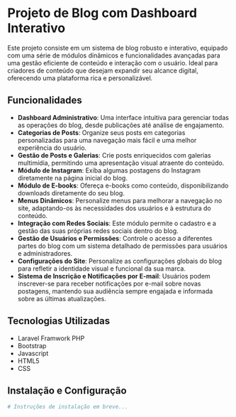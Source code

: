 # Projeto de Blog com Dashboard Interativo
Este projeto consiste em um sistema de blog robusto e interativo, equipado com uma série de módulos dinâmicos e funcionalidades avançadas para uma gestão eficiente de conteúdo e interação com o usuário. Ideal para criadores de conteúdo que desejam expandir seu alcance digital, oferecendo uma plataforma rica e personalizável.

## Funcionalidades

- **Dashboard Administrativo**: Uma interface intuitiva para gerenciar todas as operações do blog, desde publicações até análise de engajamento.
- **Categorias de Posts**: Organize seus posts em categorias personalizadas para uma navegação mais fácil e uma melhor experiência do usuário.
- **Gestão de Posts e Galerias**: Crie posts enriquecidos com galerias multimídia, permitindo uma apresentação visual atraente do conteúdo.
- **Módulo de Instagram**: Exiba algumas postagens do Instagram diretamente na página inicial do blog.
- **Módulo de E-books**: Ofereça e-books como conteúdo, disponibilizando downloads diretamente do seu blog.
- **Menus Dinâmicos**: Personalize menus para melhorar a navegação no site, adaptando-os às necessidades dos usuários e à estrutura do conteúdo.
- **Integração com Redes Sociais**: Este módulo permite o cadastro e a gestão das suas próprias redes sociais dentro do blog.
- **Gestão de Usuários e Permissões**: Controle o acesso a diferentes partes do blog com um sistema detalhado de permissões para usuários e administradores.
- **Configurações do Site**: Personalize as configurações globais do blog para refletir a identidade visual e funcional da sua marca.
- **Sistema de Inscrição e Notificações por E-mail**: Usuários podem inscrever-se para receber notificações por e-mail sobre novas postagens, mantendo sua audiência sempre engajada e informada sobre as últimas atualizações.

## Tecnologias Utilizadas
- Laravel Framwork PHP
- Bootstrap
- Javascript
- HTML5
- CSS

## Instalação e Configuração
```bash
# Instruções de instalação em breve...
